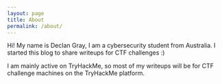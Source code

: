 ```yaml
---
layout: page
title: About
permalink: /about/
---
```


Hi! My name is Declan Gray, I am a cybersecurity student from Australia. I started this blog to share writeups for CTF challenges :)

I am mainly active on TryHackMe, so most of my writeups will be for CTF challenge machines on the TryHackMe platform.

<script src="https://tryhackme.com/badge/834861"></script>

<script src="/assets/js/oneko.js"></script>